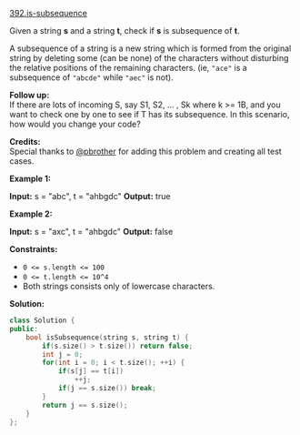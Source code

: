 [392.is-subsequence](https://leetcode.com/problems/is-subsequence/)  

Given a string **s** and a string **t**, check if **s** is subsequence of **t**.

A subsequence of a string is a new string which is formed from the original string by deleting some (can be none) of the characters without disturbing the relative positions of the remaining characters. (ie, `"ace"` is a subsequence of `"abcde"` while `"aec"` is not).

**Follow up:**  
If there are lots of incoming S, say S1, S2, ... , Sk where k >= 1B, and you want to check one by one to see if T has its subsequence. In this scenario, how would you change your code?

**Credits:**  
Special thanks to [@pbrother](https://leetcode.com/pbrother/) for adding this problem and creating all test cases.

**Example 1:**

**Input:** s = "abc", t = "ahbgdc"
**Output:** true

**Example 2:**

**Input:** s = "axc", t = "ahbgdc"
**Output:** false

**Constraints:**

*   `0 <= s.length <= 100`
*   `0 <= t.length <= 10^4`
*   Both strings consists only of lowercase characters.  



**Solution:**  

```cpp
class Solution {
public:
    bool isSubsequence(string s, string t) {
        if(s.size() > t.size()) return false;
        int j = 0;
        for(int i = 0; i < t.size(); ++i) {
            if(s[j] == t[i])
                ++j;
            if(j == s.size()) break;
        }
        return j == s.size();
    }
};
```
      